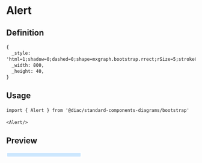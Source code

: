 # Alert

## Definition

```
{
  _style: 'html=1;shadow=0;dashed=0;shape=mxgraph.bootstrap.rrect;rSize=5;strokeColor=#B8DCFE;strokeWidth=1;fillColor=#CCE7FE;fontColor=#004583;whiteSpace=wrap;align=left;verticalAlign=middle;spacingLeft=10;',
  _width: 800,
  _height: 40,
}
```

## Usage

```
import { Alert } from '@diac/standard-components-diagrams/bootstrap'

<Alert/>
```

## Preview

<img src="./alert.png" width="200"/>

